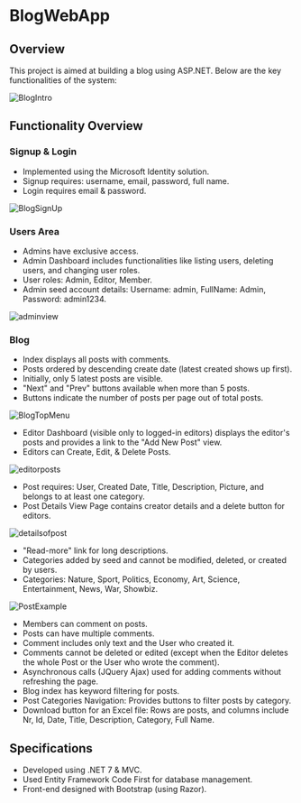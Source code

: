 # BlogWebApp

## Overview

This project is aimed at building a blog using ASP.NET. Below are the key functionalities of the system:

![BlogIntro](https://github.com/user-attachments/assets/a3fd6764-fae9-46cf-a95a-052d25949713)

## Functionality Overview

### Signup & Login
- Implemented using the Microsoft Identity solution.
- Signup requires: username, email, password, full name.
- Login requires email & password.

![BlogSignUp](https://github.com/user-attachments/assets/266f3698-ca2e-412b-b902-b8ebd882cd8f)

### Users Area
- Admins have exclusive access.
- Admin Dashboard includes functionalities like listing users, deleting users, and changing user roles.
- User roles: Admin, Editor, Member.
- Admin seed account details: Username: admin, FullName: Admin, Password: admin1234.

![adminview](https://github.com/user-attachments/assets/bdc7f8ea-cee8-4ff7-8a6a-68c42c8bb4e2)

### Blog
- Index displays all posts with comments.
- Posts ordered by descending create date (latest created shows up first).
- Initially, only 5 latest posts are visible.
- "Next" and "Prev" buttons available when more than 5 posts.
- Buttons indicate the number of posts per page out of total posts.

![BlogTopMenu](https://github.com/user-attachments/assets/ddff8185-9dd2-4569-ba12-00eac875e249)

- Editor Dashboard (visible only to logged-in editors) displays the editor's posts and provides a link to the "Add New Post" view.
- Editors can Create, Edit, & Delete Posts.

![editorposts](https://github.com/user-attachments/assets/d0062f0d-c8cb-492a-b2e3-fd0a7d80a9bc)

- Post requires: User, Created Date, Title, Description, Picture, and belongs to at least one category.
- Post Details View Page contains creator details and a delete button for editors.

![detailsofpost](https://github.com/user-attachments/assets/07cc382e-a10f-4699-8f15-3a5b101a0016)

- "Read-more" link for long descriptions.
- Categories added by seed and cannot be modified, deleted, or created by users.
- Categories: Nature, Sport, Politics, Economy, Art, Science, Entertainment, News, War, Showbiz.

![PostExample](https://github.com/user-attachments/assets/fbb539a5-445c-4fa1-936f-9babe61e303a)

- Members can comment on posts.
- Posts can have multiple comments.
- Comment includes only text and the User who created it.
- Comments cannot be deleted or edited (except when the Editor deletes the whole Post or the User who wrote the comment).
- Asynchronous calls (JQuery Ajax) used for adding comments without refreshing the page.
- Blog index has keyword filtering for posts.
- Post Categories Navigation: Provides buttons to filter posts by category.
- Download button for an Excel file: Rows are posts, and columns include Nr, Id, Date, Title, Description, Category, Full Name.

## Specifications

- Developed using .NET 7 & MVC.
- Used Entity Framework Code First for database management.
- Front-end designed with Bootstrap (using Razor).
